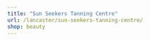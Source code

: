 ```yaml
---
title: "Sun Seekers Tanning Centre"
url: /lancaster/sun-seekers-tanning-centre/
shop: beauty
---
```

